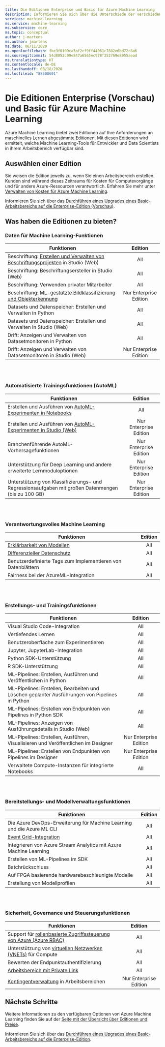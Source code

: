 ```yaml
---
title: Die Editionen Enterprise und Basic für Azure Machine Learning
description: Informieren Sie sich über die Unterschiede der verschiedenen Azure Machine Learning-Editionen.
services: machine-learning
ms.service: machine-learning
ms.subservice: core
ms.topic: conceptual
author: j-martens
ms.author: jmartens
ms.date: 06/11/2020
ms.openlocfilehash: fbe3f0109ca3af2cf9ff44061c7882e6bd72c8a6
ms.sourcegitcommit: 54d8052c09e847a6565ec978f352769e8955aead
ms.translationtype: HT
ms.contentlocale: de-DE
ms.lasthandoff: 08/18/2020
ms.locfileid: "88508601"
---
```

# <a name="enterprise-preview-and-basic-editions-of-azure-machine-learning"></a>Die Editionen Enterprise (Vorschau) und Basic für Azure Machine Learning 

Azure Machine Learning bietet zwei Editionen auf Ihre Anforderungen an maschinelles Lernen abgestimmte Editionen. Mit diesen Editionen wird ermittelt, welche Machine Learning-Tools für Entwickler und Data Scientists in ihrem Arbeitsbereich verfügbar sind.

## <a name="choose-an-edition"></a>Auswählen einer Edition

Sie weisen die Edition jeweils zu, wenn Sie einen Arbeitsbereich erstellen. Kunden sind während dieses Zeitraums für Kosten für Computevorgänge und für andere Azure-Ressourcen verantwortlich. Erfahren Sie mehr unter [Verwalten von Kosten für Azure Machine Learning](concept-plan-manage-cost.md).

Informieren Sie sich über das [Durchführen eines Upgrades eines Basic-Arbeitsbereichs auf die Enterprise-Edition (Vorschau)](how-to-manage-workspace.md#upgrade). 

## <a name="whats-in-each-edition"></a>Was haben die Editionen zu bieten?

### <a name="data-for-machine-learning-capabilities"></a>Daten für Machine Learning-Funktionen  

| Funktionen                     | Edition                 |
|------------------------------------------------------------------------------------|:-----------:|
| Beschriftung: [Erstellen und Verwalten von Beschriftungsprojekten](tutorial-labeling.md) in Studio (Web)                                                | All                     |
| Beschriftung: Beschriftungsersteller in Studio (Web)                                    | All                     |
| Beschriftung: Verwenden privater Mitarbeiter                               | All                     |
| Beschriftung: [ML-gestützte Bildklassifizierung und Objekterkennung](how-to-label-images.md)                  | Nur Enterprise Edition |
| Datasets und Datenspeicher: Erstellen und Verwalten in Python                       | All                     |
| Datasets und Datenspeicher: Erstellen und Verwalten in Studio (Web)                         | All                     |
| Drift: Anzeigen und Verwalten von Datasetmonitoren in Python                           | All                     |
| Drift: Anzeigen und Verwalten von Datasetmonitoren in Studio (Web)                            | Nur Enterprise Edition |


<br/>
<br/>

### <a name="automated-training-capabilities-automl"></a>Automatisierte Trainingsfunktionen (AutoML)

| Funktionen    | Edition                 |
|------------------------------------------------------------------------------------|:-----------:|
| Erstellen und Ausführen von [AutoML-Experimenten in Notebooks](how-to-configure-auto-train.md)               | All                     |
| Erstellen und Ausführen von [AutoML-Experimenten in Studio (Web)](how-to-use-automated-ml-for-ml-models.md)   | Nur Enterprise Edition |
| Branchenführende AutoML-Vorhersagefunktionen             | Nur Enterprise Edition |
| Unterstützung für Deep Learning und andere erweiterte Lernmoduloptionen | Nur Enterprise Edition |
| Unterstützung von Klassifizierungs- und Regressionsaufgaben mit großen Datenmengen (bis zu 100 GB)                     | Nur Enterprise Edition |


<br/>
<br/>

### <a name="responsible-machine-learning"></a>Verantwortungsvolles Machine Learning

| Funktionen    | Edition                 |
|------------------------------------------------------------------------------------|:-----------:|
| [Erklärbarkeit von Modellen](how-to-machine-learning-interpretability-automl.md)                                              | All                     |
| [Differenzieller Datenschutz](how-to-differential-privacy.md)                          | All                     |
| Benutzerdefinierte Tags zum Implementieren von Datenblättern    | All                     |
| Fairness bei der AzureML-Integration                                      | All                     |

<br/>
<br/>


### <a name="build-and-train-capabilities"></a>Erstellungs- und Trainingsfunktionen

| Funktionen    | Edition                 |
|------------------------------------------------------------------------------------|:-----------:|
| Visual Studio Code-Integration                                                     | All                     |
| Vertiefendes Lernen                                                             | All                     |
| Benutzeroberfläche zum Experimentieren                                                                 | All                     |
| Jupyter, JupyterLab-Integration                                                    | All                     |
| Python SDK-Unterstützung                                                                 | All                     |
| R SDK-Unterstützung                                                                      | All                     |
| ML-Pipelines: Erstellen, Ausführen und Veröffentlichen in Python                           | All                     |
| ML-Pipelines: Erstellen, Bearbeiten und Löschen geplanter Ausführungen von Pipelines in Python| All                     |
| ML-Pipelines: Erstellen von Endpunkten von Pipelines in Python SDK                                   | All                     |
| ML-Pipelines: Anzeigen von Ausführungsdetails in Studio (Web)                                              | All                     |
| ML-Pipelines: Erstellen, Ausführen, Visualisieren und Veröffentlichen im Designer                  | Nur Enterprise Edition |
| ML-Pipelines: Erstellen von Endpunkten von Pipelines im Designer | Nur Enterprise Edition |
| Verwaltete Compute-Instanzen für integrierte Notebooks                                 | All                     |


<br/>
<br/>

### <a name="deployment-and-model-management-capabilities"></a>Bereitstellungs- und Modellverwaltungsfunktionen

| Funktionen                            | Edition                 |
|------------------------------------------------------------------------------------|:-----------:|
| Die Azure DevOps-Erweiterung für Machine Learning und die Azure ML CLI                 | All                     |
| [Event Grid-Integration](how-to-use-event-grid.md)                                                             | All                     |
| Integrieren von Azure Stream Analytics mit Azure Machine Learning                       | All                     |
| Erstellen von ML-Pipelines im SDK                                                         | All                     |
| Batchrückschluss                                                                  | All                     |
| Auf FPGA basierende hardwarebeschleunigte Modelle                                             | All                     |
| Erstellung von Modellprofilen                                                                    | All                     |

<br/>
<br/>

### <a name="security-governance-and-control-capabilities"></a>Sicherheit, Governance und Steuerungsfunktionen

| Funktionen     | Edition                 |
|------------------------------------------------------------------------------------|:-----------:|
| Support für [rollenbasierte Zugriffssteuerung von Azure (Azure RBAC)](how-to-assign-roles.md)                                           | All                     |
| Unterstützung von [virtuellen Netzwerken (VNETs)](how-to-enable-virtual-network.md) für Compute                                         | All                     |
| Bewerten der Endpunktauthentifizierung                                                    | All                     |
| [Arbeitsbereich mit Private Link](how-to-configure-private-link.md)                                                            | All                     |
| [Kontingentverwaltung](how-to-manage-quotas.md) in Arbeitsbereichen                                                 | Nur Enterprise Edition |

## <a name="next-steps"></a>Nächste Schritte

Weitere Informationen zu den verfügbaren Optionen von Azure Machine Learning finden Sie auf der [Seite mit der Übersicht über Editionen und Preise](https://azure.microsoft.com/pricing/details/machine-learning/). 

Informieren Sie sich über das [Durchführen eines Upgrades eines Basic-Arbeitsbereichs auf die Enterprise-Edition](how-to-manage-workspace.md#upgrade). 
